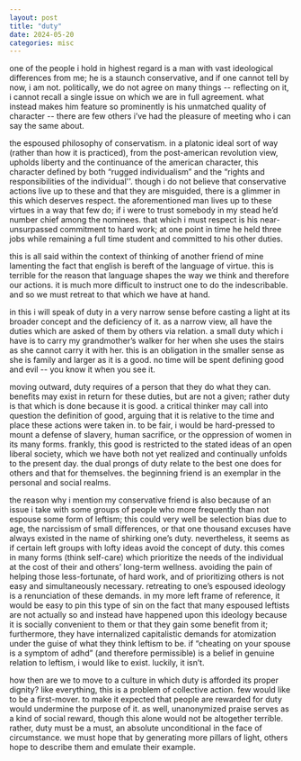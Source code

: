 ```yaml
---
layout: post
title: "duty"
date: 2024-05-20
categories: misc
---
```


one of the people i hold in highest regard is a man with vast ideological differences from me; he is a staunch conservative, and if one cannot tell by now, i am not. politically, we do not agree on many things -- reflecting on it, i cannot recall a single issue on which we are in full agreement. what instead makes him feature so prominently is his unmatched quality of character -- there are few others i’ve had the pleasure of meeting who i can say the same about.

the espoused philosophy of conservatism. in a platonic ideal sort of way (rather than how it is practiced), from the post-american revolution view, upholds liberty and the continuance of the american character, this character defined by both “rugged individualism” and the “rights and responsibilities of the individual''. though i do not believe that conservative actions live up to these and that they are misguided, there is a glimmer in this which deserves respect. the aforementioned man lives up to these virtues in a way that few do; if i were to trust somebody in my stead he’d number chief among the nominees. that which i must respect is his near-unsurpassed commitment to hard work; at one point in time he held three jobs while remaining a full time student and committed to his other duties.

this is all said within the context of thinking of another friend of mine lamenting the fact that english is bereft of the language of virtue. this is terrible for the reason that language shapes the way we think and therefore our actions. it is much more difficult to instruct one to do the indescribable. and so we must retreat to that which we have at hand.

in this i will speak of duty in a very narrow sense before casting a light at its broader concept and the deficiency of it. as a narrow view, all have the duties which are asked of them by others via relation. a small duty which i have is to carry my grandmother’s walker for her when she uses the stairs as she cannot carry it with her. this is an obligation in the smaller sense as she is family and larger as it is a good. no time will be spent defining good and evil -- you know it when you see it.

moving outward, duty requires of a person that they do what they can. benefits may exist in return for these duties, but are not a given; rather duty is that which is done because it is good. a critical thinker may call into question the definition of good, arguing that it is relative to the time and place these actions were taken in. to be fair, i would be hard-pressed to mount a defense of slavery, human sacrifice, or the oppression of women in its many forms. frankly, this good is restricted to the stated ideas of an open liberal society, which we have both not yet realized and continually unfolds to the present day. the dual prongs of duty relate to the best one does for others and that for themselves. the beginning friend is an exemplar in the personal and social realms. 

the reason why i mention my conservative friend is also because of an issue i take with some groups of people who more frequently than not espouse some form of leftism; this could very well be selection bias due to age, the narcissism of small differences, or that one thousand excuses have always existed in the name of shirking one’s duty. nevertheless, it seems as if certain left groups with lofty ideas avoid the concept of duty. this comes in many forms (think self-care) which prioritize the needs of the individual at the cost of their and others’ long-term wellness. avoiding the pain of helping those less-fortunate, of hard work, and of prioritizing others is not easy and simultaneously necessary. retreating to one’s espoused ideology is a renunciation of these demands. in my more left frame of reference, it would be easy to pin this type of sin on the fact that many espoused leftists are not actually so and instead have happened upon this ideology because it is socially convenient to them or that they gain some benefit from it; furthermore, they have internalized capitalistic demands for atomization under the guise of what they think leftism to be. if “cheating on your spouse is a symptom of adhd” (and therefore permissible) is a belief in genuine relation to leftism, i would like to exist. luckily, it isn’t.

how then are we to move to a culture in which duty is afforded its proper dignity? like everything, this is a problem of collective action. few would like to be a first-mover. to make it expected that people are rewarded for duty would undermine the purpose of it. as well, unanonymized praise serves as a kind of social reward, though this alone would not be altogether terrible. rather, duty must be a must, an absolute unconditional in the face of circumstance. we must hope that by generating more pillars of light, others hope to describe them and emulate their example.
